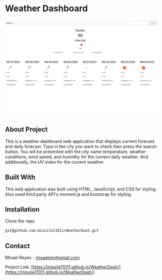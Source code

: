 # Weather Dashboard
![Portfolio screenshot](screenshot.PNG)
## About Project
This is a weather dashboard web application that displays current forecast and daily forecast. Type in the city you want to check then press the search button. You will be presented with the city name temperature, weather conditions, wind speed, and humidity for the current daily weather. And additionally, the UV index for the current weather.

## Built With
This web application was built using HTML, JavaScript, and CSS for styling. Also used third party API's moment.js and bootstrap for styling.

## Installation

  Clone the repo
   ```sh
   git@github.com:missile11011/WeatherDash.git
   ```
## Contact
Misael Reyes - misaelrey@gmail.com

Project Link: [https://missile11011.github.io/WeatherDash/](https://missile11011.github.io/WeatherDash/)